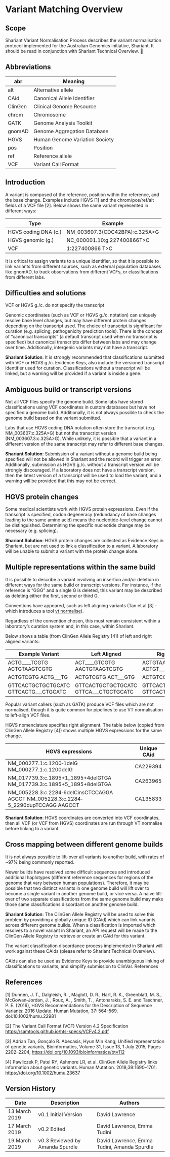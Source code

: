 # Variant Matching Overview

## Scope
Shariant Variant Normalisation Process describes the variant normalisation protocol implemented for the Australian Genomics initiative, Shariant. It should be read in conjunction with Shariant Technical Overview.

## Abbreviations

|abr|Meaning|
|---|-------|
|alt|Alternative allele|
|CAid|Canonical Allele Identifier|
|ClinGen|Clinical Genome Resource|
|chrom|Chromosome|
|GATK|Genome Analysis Toolkit|
|gnomAD|Genome Aggregation Database|
|HGVS|Human Genome Variation Society|
|pos|Position|
|ref|Reference allele|
|VCF|Variant Call Format|

## Introduction
A variant is composed of the reference, position within the reference, and the base change. Examples include HGVS [1] and the chrom/pos/ref/alt fields of a VCF file [2]. Below shows the same variant represented in different ways:

|Type|Example
|----|-------|
|HGVS coding DNA (c.)|NM_003607.3(CDC42BPA):c.325A>G|
|HGVS genomic (g.)|NC_000001.10:g.227400866T>C|
|VCF|1:227400866 T>C|

It is critical to assign variants to a unique identifier, so that it is possible to link variants from different sources, such as external population databases like gnomAD, to track observations from different VCFs, or classifications from different labs.

## Difficulties and solutions

VCF or HGVS g./c. do not specify the transcript

Genomic coordinates (such as VCF or HGVS g./c. notation) can uniquely resolve base level changes, but may have different protein changes depending on the transcript used. The choice of transcript is significant for curation (e.g. splicing, pathogenicity prediction tools). There is the concept of “canonical transcripts” (a default transcript used when no transcript is specified) but canonical transcripts differ between labs and may change over time. Additionally, intergenic variants may not have a transcript.

**Shariant Solution**: It is strongly recommended that classifications submitted with VCF or HGVS g./c. Evidence Keys, also include the versioned transcript identifier used for curation. Classifications without a transcript will be linked, but a warning will be provided if a variant is inside a gene.

## Ambiguous build or transcript versions

Not all VCF files specify the genome build. Some labs have stored classifications using VCF coordinates in custom databases but have not specified a genome build. Additionally, it is not always possible to check the genome build based on the variant submitted.

Labs that use HGVS coding DNA notation often store the transcript (e.g. 
NM_003607:c.325A>G) but not the transcript version (NM_003607.3:c.325A>G). While unlikely, it is possible that a variant in a different version of the same transcript may refer to different base changes.

**Shariant Solution**: Submission of a variant without a genome build being specified will not be allowed in Shariant and the record will trigger an error. Additionally, submission as HGVS g./c. without a transcript version will be strongly discouraged. If a laboratory does not have a transcript version, then the latest version of a transcript will be used to load the variant, and a warning will be provided that this may not be correct.

## HGVS protein changes

Some medical scientists work with HGVS protein expressions. Even if the transcript is specified, codon degeneracy (redundancy of base changes leading to the same amino acid) means the nucleotide-level change cannot be distinguished. Determining the specific nucleotide change may be necessary (e.g. splicing).

**Shariant Solution**: HGVS protein changes are collected as Evidence Keys in Shariant, but are not used to link a classification to a variant. A laboratory will be unable to submit a variant with the protein change alone.

## Multiple representations within the same build

It is possible to describe a variant involving an insertion and/or deletion in different ways for the same build or transcript versions. For instance, if the reference is “GGG” and a single G is deleted, this variant may be described as deleting either the first, second or third G. 

Conventions have appeared, such as left aligning variants (Tan et al [3] - which introduces a tool [vt normalise](https://genome.sph.umich.edu/wiki/Vt#Normalization)).

Regardless of the convention chosen, this must remain consistent within a laboratory’s curation system and, in this case, within Shariant.

Below shows a table (from ClinGen Allele Registry [4]) of left and right aligned variants:

|Example Variant|Left Aligned|Right Aligned|
|---------------|------------|-------------|
|ACTG____TCGTG ACTGTAAGTCGTG|ACT____GTCGTG AACTGTAAGTCGTG|ACTGTAAGTCGTG ACTGT____CGTG|
|ACTGTCGTG ACTG___TG|ACTGTCGTG ACT___GTG|ACTGTCGTG ACTGT___G|
|GTTCACTGCTGCTGCATC GTTCACTG___CTGCATC|GTTCACTGCTGCTGCATC GTTCA___CTGCTGCATC|GTTCACTGCTGCTGCATC GTTCACTGCTGC___ATC|

Popular variant callers (such as GATK) produce VCF files which are not normalised, though it is quite common for pipelines to use VT normalisation to left-align VCF files.

HGVS nomenclature specifies right alignment. The table below (copied from ClinGen Allele Registry [4]) shows multiple HGVS expressions for the same change.

|HGVS expressions|Unique CAid|
|----------------|-----------|
|NM_000277.1:c.1200‐1delG NM_000277.1:c.1200delG|CA229394|
|NM_017739.3:c.1895+1_1895+4delGTGA NM_017739.3:c.1895+5_1895+8delGTGA|CA263965|
|NM_005228.3:c.2284‐6delCinsCTCCAGGA AGCCT NM_005228.3:c.2284‐5_2290dupTCCAGG AAGCCT|CA135833|

**Shariant Solution**: HGVS coordinates are converted into VCF coordinates, then all VCF (or VCF from HGVS) coordinates are run through VT normalise before linking to a variant.

## Cross mapping between different genome builds

It is not always possible to lift-over all variants to another build, with rates of ~97% being commonly reported.

Newer builds have resolved some difficult sequences and introduced additional haplotypes (different reference sequences for regions of the genome that vary between human populations). Therefore, it may be possible that two distinct variants in one genome build will lift over to become a single variant in another genome build, or vice versa. A naive lift-over of two separate classifications from the same genome build may make those same classifications discordant on another genome build.

**Shariant Solution**: The ClinGen Allele Registry will be used to solve this problem by providing a globally unique ID (CAid) which can link variants across different genome builds. When a classification is imported which resolves to a novel variant in Shariant, an API request will be made to the ClinGen Allele Registry to retrieve or create an CAid for this variant.

The variant classification discordance process implemented in Shariant will work against these CAids (please refer to Shariant Technical Overview). 

CAids can also be used as Evidence Keys to provide unambiguous linking of classifications to variants, and simplify submission to ClinVar.
References

## References

[1] Dunnen, J. T., Dalgleish, R. , Maglott, D. R., Hart, R. K., Greenblatt, M. S., McGowan‐Jordan, J. , Roux, A. , Smith, T. , Antonarakis, S. E. and Taschner, P. E. (2016), HGVS Recommendations for the Description of Sequence Variants: 2016 Update. Human Mutation, 37: 564-569. doi:10.1002/humu.22981

[2] The Variant Call Format (VCF) Version 4.2 Specification https://samtools.github.io/hts-specs/VCFv4.2.pdf

[3] Adrian Tan, Gonçalo R. Abecasis, Hyun Min Kang; Unified representation of genetic variants, Bioinformatics, Volume 31, Issue 13, 1 July 2015, Pages 2202–2204, https://doi.org/10.1093/bioinformatics/btv112

[4] Pawliczek P, Patel RY, Ashmore LR, et al. ClinGen Allele Registry links information about genetic variants. Human Mutation. 2018;39:1690–1701. https://doi.org/10.1002/humu.23637

## Version History

|Date|Description|Authors|
|----|-----------|-------|
|13 March 2019|v0.1 Initial Version|David Lawrence|
|17 March 2019|v0.2 Edited|David Lawrence, Emma Tudini|
|19 March 2019|v0.3 Reviewed by Amanda Spurdle|David Lawrence, Emma Tudini, Amanda Spurdle|